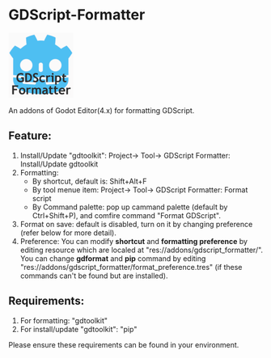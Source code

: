 # GDScript-Formatter

![icon](icon.png)

An addons of Godot Editor(4.x) for formatting GDScript.


## Feature:
1. Install/Update "gdtoolkit": Project-> Tool-> GDScript Formatter: Install/Update gdtoolkit
2. Formatting:
   - By shortcut, default is: Shift+Alt+F
   - By tool menue item: Project-> Tool-> GDScript Formatter: Format script
   - By Command palette: pop up cammand palette (default by Ctrl+Shift+P), and comfire command "Format GDScript".
3. Format on save: default is disabled, turn on it by changing preference (refer below for more detail).
4. Preference:
   You can modify **shortcut** and **formatting preference** by editing resource which are localed at "res://addons/gdscript_formatter/".
   You can change **gdformat** and **pip** command by editing \"res://addons/gdscript_formatter/format_preference.tres\" (if these commands can't be found but are installed).



## Requirements:
1. For formatting: "gdtoolkit"
2. For install/update "gdtoolkit": "pip"

Please ensure these requirements can be found in your environment.
